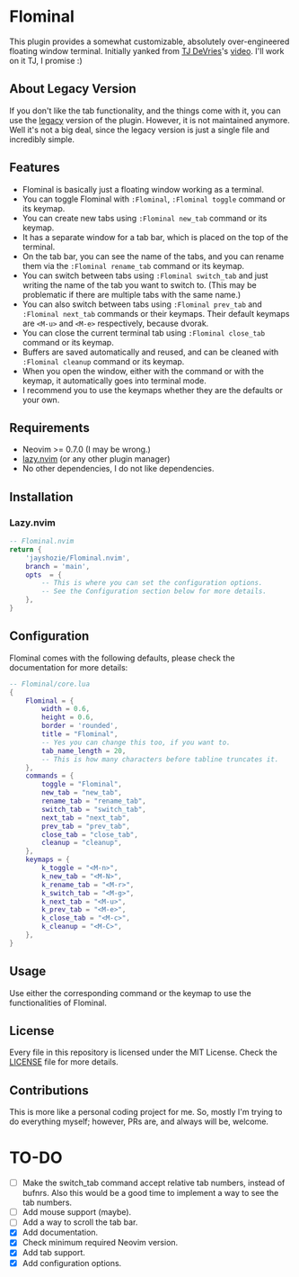# Flominal

This plugin provides a somewhat customizable, absolutely over-engineered
floating window terminal.
Initially yanked from [TJ DeVries](https://github.com/tjdevries)'s
[video](https://www.youtube.com/watch?v=5PIiKDES_wc).
I'll work on it TJ, I promise :)

## About Legacy Version

If you don't like the tab functionality, and the things come with it, you can
use the [legacy](https://github.com/jayshozie/Flominal.nvim/tree/legacy)
version of the plugin. However, it is not maintained anymore. Well it's not
a big deal, since the legacy version is just a single file and incredibly
simple.

## Features

- Flominal is basically just a floating window working as a terminal.
- You can toggle Flominal with `:Flominal`, `:Flominal toggle` command or
    its keymap.
- You can create new tabs using `:Flominal new_tab` command or its keymap.
- It has a separate window for a tab bar, which is placed on the top of the
    terminal.
- On the tab bar, you can see the name of the tabs, and you can rename them via
    the `:Flominal rename_tab` command or its keymap.
- You can switch between tabs using `:Flominal switch_tab` and just writing
    the name of the tab you want to switch to. (This may be problematic if
    there are multiple tabs with the same name.)
- You can also switch between tabs using `:Flominal prev_tab` and
    `:Flominal next_tab` commands or their keymaps. Their default keymaps are
    `<M-u>` and `<M-e>` respectively, because dvorak.
- You can close the current terminal tab using `:Flominal close_tab` command
    or its keymap.
- Buffers are saved automatically and reused, and can be cleaned with
    `:Flominal cleanup` command or its keymap.
- When you open the window, either with the command or with the keymap, it
    automatically goes into terminal mode.
- I recommend you to use the keymaps whether they are the defaults or your own.

## Requirements

- Neovim >= 0.7.0 (I may be wrong.)
- [lazy.nvim](https://github.com/folke/lazy.nvim) (or any other plugin manager)
- No other dependencies, I do not like dependencies.

## Installation

### Lazy.nvim

```lua
-- Flominal.nvim
return {
    'jayshozie/Flominal.nvim',
    branch = 'main',
    opts  = {
        -- This is where you can set the configuration options.
        -- See the Configuration section below for more details.
    },
}
```

## Configuration

Flominal comes with the following defaults, please check the documentation
for more details:

```lua
-- Flominal/core.lua
{
    Flominal = {
        width = 0.6,
        height = 0.6,
        border = 'rounded',
        title = "Flominal",
        -- Yes you can change this too, if you want to.
        tab_name_length = 20,
        -- This is how many characters before tabline truncates it.
    },
    commands = {
        toggle = "Flominal",
        new_tab = "new_tab",
        rename_tab = "rename_tab",
        switch_tab = "switch_tab",
        next_tab = "next_tab",
        prev_tab = "prev_tab",
        close_tab = "close_tab",
        cleanup = "cleanup",
    },
    keymaps = {
        k_toggle = "<M-n>",
        k_new_tab = "<M-N>",
        k_rename_tab = "<M-r>",
        k_switch_tab = "<M-g>",
        k_next_tab = "<M-u>",
        k_prev_tab = "<M-e>",
        k_close_tab = "<M-c>",
        k_cleanup = "<M-C>",
    },
}
```

## Usage

Use either the corresponding command or the keymap to use the functionalities
of Flominal.

## License

Every file in this repository is licensed under the MIT License.
Check the [LICENSE](LICENSE) file for more details.

## Contributions

This is more like a personal coding project for me. So, mostly I'm trying to do
everything myself; however, PRs are, and always will be, welcome. 

# TO-DO

- [ ] Make the switch_tab command accept relative tab numbers, instead of
    bufnrs. Also this would be a good time to implement a way to see the tab
    numbers.
- [ ] Add mouse support (maybe).
- [ ] Add a way to scroll the tab bar.
- [x] Add documentation.
- [x] Check minimum required Neovim version.
- [x] Add tab support.
- [x] Add configuration options.
